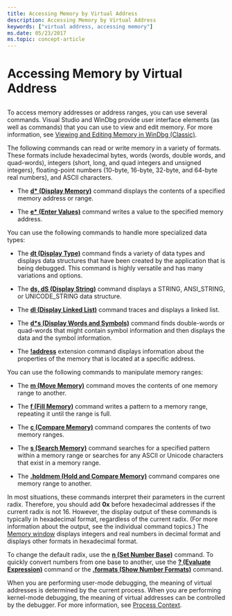 ```yaml
---
title: Accessing Memory by Virtual Address
description: Accessing Memory by Virtual Address
keywords: ["virtual address, accessing memory"]
ms.date: 05/23/2017
ms.topic: concept-article
---
```


# Accessing Memory by Virtual Address


## <span id="ddk_debugging_bios_code_dbg"></span><span id="DDK_DEBUGGING_BIOS_CODE_DBG"></span>


To access memory addresses or address ranges, you can use several commands. Visual Studio and WinDbg provide user interface elements (as well as commands) that you can use to view and edit memory. For more information, see [Viewing and Editing Memory in WinDbg (Classic)](memory-window.md).

The following commands can read or write memory in a variety of formats. These formats include hexadecimal bytes, words (words, double words, and quad-words), integers (short, long, and quad integers and unsigned integers), floating-point numbers (10-byte, 16-byte, 32-byte, and 64-byte real numbers), and ASCII characters.

-   The [**d\* (Display Memory)**](../debuggercmds/d--da--db--dc--dd--dd--df--dp--dq--du--dw--dw--dyb--dyd--display-memor.md) command displays the contents of a specified memory address or range.

-   The [**e\* (Enter Values)**](../debuggercmds/e--ea--eb--ed--ed--ef--ep--eq--eu--ew--eza--ezu--enter-values-.md) command writes a value to the specified memory address.

You can use the following commands to handle more specialized data types:

-   The [**dt (Display Type)**](../debuggercmds/dt--display-type-.md) command finds a variety of data types and displays data structures that have been created by the application that is being debugged. This command is highly versatile and has many variations and options.

-   The [**ds, dS (Display String)**](../debuggercmds/ds--ds--display-string-.md) command displays a STRING, ANSI\_STRING, or UNICODE\_STRING data structure.

-   The [**dl (Display Linked List)**](../debuggercmds/dl--display-linked-list-.md) command traces and displays a linked list.

-   The [**d\*s (Display Words and Symbols)**](../debuggercmds/dds--dps--dqs--display-words-and-symbols-.md) command finds double-words or quad-words that might contain symbol information and then displays the data and the symbol information.

-   The [**!address**](../debuggercmds/-address.md) extension command displays information about the properties of the memory that is located at a specific address.

You can use the following commands to manipulate memory ranges:

-   The [**m (Move Memory)**](../debuggercmds/m--move-memory-.md) command moves the contents of one memory range to another.

-   The [**f (Fill Memory)**](../debuggercmds/f--fp--fill-memory-.md) command writes a pattern to a memory range, repeating it until the range is full.

-   The [**c (Compare Memory)**](../debuggercmds/c--compare-memory-.md) command compares the contents of two memory ranges.

-   The [**s (Search Memory)**](../debuggercmds/s--search-memory-.md) command searches for a specified pattern within a memory range or searches for any ASCII or Unicode characters that exist in a memory range.

-   The [**.holdmem (Hold and Compare Memory)**](../debuggercmds/-holdmem--hold-and-compare-memory-.md) command compares one memory range to another.

In most situations, these commands interpret their parameters in the current radix. Therefore, you should add **0x** before hexadecimal addresses if the current radix is not 16. However, the display output of these commands is typically in hexadecimal format, regardless of the current radix. (For more information about the output, see the individual command topics.) The [Memory window](memory-window.md) displays integers and real numbers in decimal format and displays other formats in hexadecimal format.

To change the default radix, use the [**n (Set Number Base)**](../debuggercmds/n--set-number-base-.md) command. To quickly convert numbers from one base to another, use the [**? (Evaluate Expression)**](../debuggercmds/---evaluate-expression-.md) command or the [**.formats (Show Number Formats)**](../debuggercmds/-formats--show-number-formats-.md) command.

When you are performing user-mode debugging, the meaning of virtual addresses is determined by the current process. When you are performing kernel-mode debugging, the meaning of virtual addresses can be controlled by the debugger. For more information, see [Process Context](changing-contexts.md#process-context).

 

 
